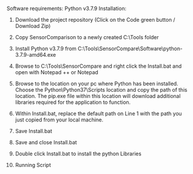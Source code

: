Software requirements:
Python v3.7.9
Installation:

1. Download the project repository (Click on the Code green button / Download Zip)

2. Copy SensorComparison to a newly created C:\Tools folder

3. Install Python v3.7.9 from C:\Tools\SensorCompare\Software\python-3.7.9-amd64.exe

4. Browse to C:\Tools\SensorCompare and right click the Install.bat and open with Notepad ++ or Notepad

5. Browse to the location on your pc where Python has been installed. Choose the Python\Python37\Scripts location and copy the path of this location. The pip.exe file within this location will download additional libraries required for the application to function.

6. Within Install.bat, replace the default path on Line 1 with the path you just copied from your local machine.

7. Save Install.bat

8. Save and close Install.bat

9. Double click Install.bat to install the python Libraries

10. Running Script
